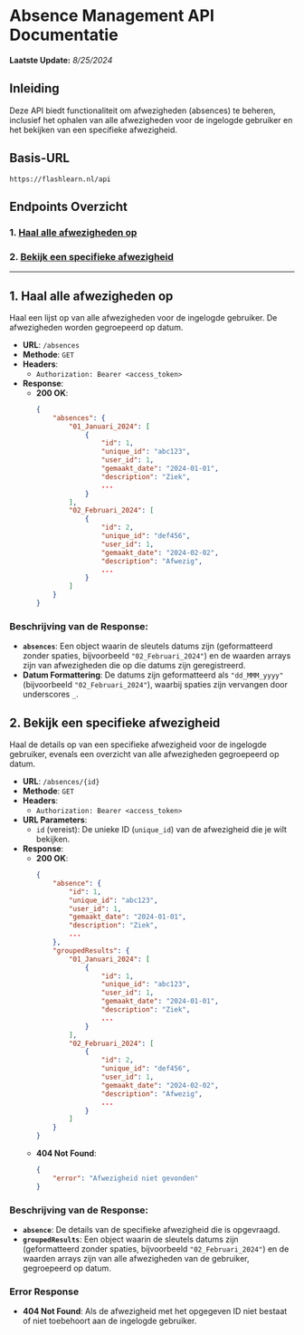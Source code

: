# Absence Management API Documentatie

**Laatste Update:** *8/25/2024*

## Inleiding

Deze API biedt functionaliteit om afwezigheden (absences) te beheren, inclusief het ophalen van alle afwezigheden voor de ingelogde gebruiker en het bekijken van een specifieke afwezigheid.

## Basis-URL

```plaintext
https://flashlearn.nl/api
```

## Endpoints Overzicht

### 1. [Haal alle afwezigheden op](#1-haal-alle-afwezigheden-op)
### 2. [Bekijk een specifieke afwezigheid](#2-bekijk-een-specifieke-afwezigheid)

---

## 1. Haal alle afwezigheden op

Haal een lijst op van alle afwezigheden voor de ingelogde gebruiker. De afwezigheden worden gegroepeerd op datum.

- **URL**: `/absences`
- **Methode**: `GET`
- **Headers**:
  - `Authorization: Bearer <access_token>`
- **Response**:
  - **200 OK**: 
    ```json
    {
        "absences": {
            "01_Januari_2024": [
                {
                    "id": 1,
                    "unique_id": "abc123",
                    "user_id": 1,
                    "gemaakt_date": "2024-01-01",
                    "description": "Ziek",
                    ...
                }
            ],
            "02_Februari_2024": [
                {
                    "id": 2,
                    "unique_id": "def456",
                    "user_id": 1,
                    "gemaakt_date": "2024-02-02",
                    "description": "Afwezig",
                    ...
                }
            ]
        }
    }
    ```

### Beschrijving van de Response:

- **`absences`**: Een object waarin de sleutels datums zijn (geformatteerd zonder spaties, bijvoorbeeld `"02_Februari_2024"`) en de waarden arrays zijn van afwezigheden die op die datums zijn geregistreerd.
- **Datum Formattering**: De datums zijn geformatteerd als `"dd_MMM_yyyy"` (bijvoorbeeld `"02_Februari_2024"`), waarbij spaties zijn vervangen door underscores `_`.

## 2. Bekijk een specifieke afwezigheid

Haal de details op van een specifieke afwezigheid voor de ingelogde gebruiker, evenals een overzicht van alle afwezigheden gegroepeerd op datum.

- **URL**: `/absences/{id}`
- **Methode**: `GET`
- **Headers**:
  - `Authorization: Bearer <access_token>`
- **URL Parameters**:
  - `id` (vereist): De unieke ID (`unique_id`) van de afwezigheid die je wilt bekijken.
- **Response**:
  - **200 OK**:
    ```json
    {
        "absence": {
            "id": 1,
            "unique_id": "abc123",
            "user_id": 1,
            "gemaakt_date": "2024-01-01",
            "description": "Ziek",
            ...
        },
        "groupedResults": {
            "01_Januari_2024": [
                {
                    "id": 1,
                    "unique_id": "abc123",
                    "user_id": 1,
                    "gemaakt_date": "2024-01-01",
                    "description": "Ziek",
                    ...
                }
            ],
            "02_Februari_2024": [
                {
                    "id": 2,
                    "unique_id": "def456",
                    "user_id": 1,
                    "gemaakt_date": "2024-02-02",
                    "description": "Afwezig",
                    ...
                }
            ]
        }
    }
    ```
  - **404 Not Found**:
    ```json
    {
        "error": "Afwezigheid niet gevonden"
    }
    ```

### Beschrijving van de Response:

- **`absence`**: De details van de specifieke afwezigheid die is opgevraagd.
- **`groupedResults`**: Een object waarin de sleutels datums zijn (geformatteerd zonder spaties, bijvoorbeeld `"02_Februari_2024"`) en de waarden arrays zijn van alle afwezigheden van de gebruiker, gegroepeerd op datum.

### Error Response
- **404 Not Found**: Als de afwezigheid met het opgegeven ID niet bestaat of niet toebehoort aan de ingelogde gebruiker.
